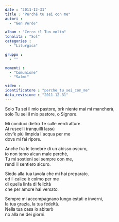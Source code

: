 ```yaml
---
date : "2011-12-31"
title : "Perché tu sei con me"
autori : 
  - "Gen Verde"

album : "Cerco il Tuo volto"
tonalita : "Sol"
categories : 
  - "Liturgica"

gruppo : 
  - ""

momenti : 
  - "Comunione"
  - "Salmi"

video : 
identificatore : "perche_tu_sei_con_me"
data_revisione : "2011-12-31"
---
```

  
  
  
  
  
  
  
  
  
  
Solo Tu sei il mio pastore, brk niente mai mi mancherà,  
solo Tu sei il mio pastore, o Signore.      
  
  
  
Mi conduci dietro Te sulle verdi alture.  
Ai ruscelli tranquilli lassù  
dov'è più limpida l'acqua per me  
dove mi fai ripore.  
  
  
  
  
Anche fra le tenebre di un abisso oscuro,  
io non temo alcun male perché,  
Tu mi sostieni sei sempre con me,  
rendi il sentiero sicuro.  
  
  
  
  
Siedo alla tua tavola che mi hai preparato,  
ed il calice è colmo per me  
di quella linfa di felicità  
che per amore hai versato.  
  
  
  
  
Sempre mi accompagnano lungo estati e inverni,  
la tua grazia, la tua fedeltà.  
Nella tua casa io abiterò  
no alla ne dei giorni.  
  
  
  
